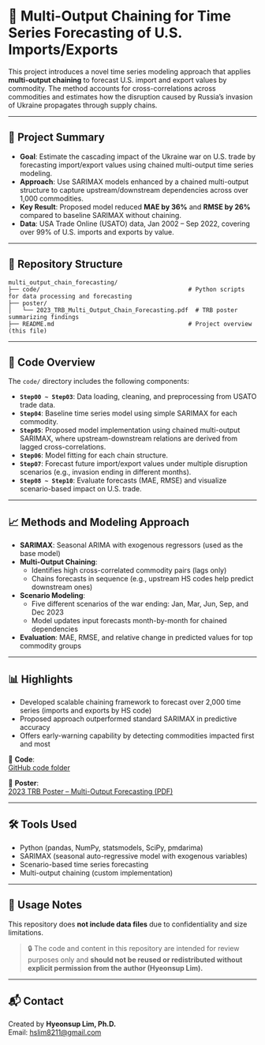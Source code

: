 # 🔗 Multi-Output Chaining for Time Series Forecasting of U.S. Imports/Exports

This project introduces a novel time series modeling approach that applies **multi-output chaining** to forecast U.S. import and export values by commodity. The method accounts for cross-correlations across commodities and estimates how the disruption caused by Russia’s invasion of Ukraine propagates through supply chains.

---

## 📌 Project Summary

- **Goal**: Estimate the cascading impact of the Ukraine war on U.S. trade by forecasting import/export values using chained multi-output time series modeling.
- **Approach**: Use SARIMAX models enhanced by a chained multi-output structure to capture upstream/downstream dependencies across over 1,000 commodities.
- **Key Result**: Proposed model reduced **MAE by 36%** and **RMSE by 26%** compared to baseline SARIMAX without chaining.
- **Data**: USA Trade Online (USATO) data, Jan 2002 – Sep 2022, covering over 99% of U.S. imports and exports by value.

---

## 📂 Repository Structure

```
multi_output_chain_forecasting/
├── code/                                          # Python scripts for data processing and forecasting
├── poster/
│   └── 2023_TRB_Multi_Output_Chain_Forecasting.pdf  # TRB poster summarizing findings
├── README.md                                      # Project overview (this file)
```

---

## 🧠 Code Overview

The `code/` directory includes the following components:

- **`Step00 ~ Step03`**: Data loading, cleaning, and preprocessing from USATO trade data.
- **`Step04`**: Baseline time series model using simple SARIMAX for each commodity.
- **`Step05`**: Proposed model implementation using chained multi-output SARIMAX, where upstream-downstream relations are derived from lagged cross-correlations.
- **`Step06`**: Model fitting for each chain structure.
- **`Step07`**: Forecast future import/export values under multiple disruption scenarios (e.g., invasion ending in different months).
- **`Step08 ~ Step10`**: Evaluate forecasts (MAE, RMSE) and visualize scenario-based impact on U.S. trade.

---

## 📈 Methods and Modeling Approach

- **SARIMAX**: Seasonal ARIMA with exogenous regressors (used as the base model)
- **Multi-Output Chaining**:
  - Identifies high cross-correlated commodity pairs (lags only)
  - Chains forecasts in sequence (e.g., upstream HS codes help predict downstream ones)
- **Scenario Modeling**:
  - Five different scenarios of the war ending: Jan, Mar, Jun, Sep, and Dec 2023
  - Model updates input forecasts month-by-month for chained dependencies
- **Evaluation**: MAE, RMSE, and relative change in predicted values for top commodity groups

---

## 📊 Highlights

- Developed scalable chaining framework to forecast over 2,000 time series (imports and exports by HS code)
- Proposed approach outperformed standard SARIMAX in predictive accuracy
- Offers early-warning capability by detecting commodities impacted first and most

📁 **Code**:  
[GitHub code folder](code/)

📄 **Poster**:  
[2023 TRB Poster – Multi-Output Forecasting (PDF)](poster/2023_TRB_Multi_Output_Chain_Forecasting.pdf)

---

## 🛠️ Tools Used

- Python (pandas, NumPy, statsmodels, SciPy, pmdarima)
- SARIMAX (seasonal auto-regressive model with exogenous variables)
- Scenario-based time series forecasting
- Multi-output chaining (custom implementation)

---

## 🚀 Usage Notes

This repository does **not include data files** due to confidentiality and size limitations.

> 🔒 The code and content in this repository are intended for review purposes only and **should not be reused or redistributed without explicit permission from the author (Hyeonsup Lim).**

---

## 📬 Contact

Created by **Hyeonsup Lim, Ph.D.**  
Email: hslim8211@gmail.com  
